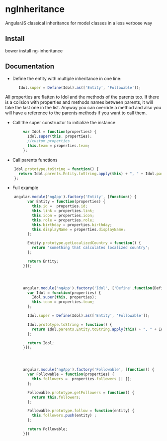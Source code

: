 # ngInheritance
AngularJS classical inheritance for model classes in a less verbose way

## Install

bower install ng-inheritance

## Documentation

- Define the entity with multiple inheritance in one line:
```javascript
      Idol.super = Define(Idol).as(['Entity', 'Followable']);
```
All properties are flatten to Idol and the methods of the parents too. If there is a colision with properties and methods names between parents, it will take the last one in the list. Anyway you can override a method and also you will have a reference to the parents methods if you want to call them.

- Call the super constructor to initialize the instance

```javascript
        var Idol = function(properties) {
          Idol.super(this, properties);
          //custom properties
          this.team = properties.team;
        };
```

- Call parents functions

```javascript
    Idol.prototype.toString = function() {
      return Idol.parents.Entity.toString.apply(this) + ", " + Idol.parents.Followable.toString.apply(this) + ", " + "I am an Idol!";
    };
```

  - Full example

```javascript
    angular.module('ngApp').factory('Entity', [function() {
          var Entity = function(properties) {
            this.id =  properties.id;
            this.link = properties.link;
            this.icon = properties.icon;
            this.role = properties.role;
            this.birthday = properties.birthday;
            this.displayName = properties.displayName;
          };

          Entity.prototype.getLocalizedCountry = function() {
            return 'something that calculates localized country';
          };

          return Entity;
        }]);




        angular.module('ngApp').factory('Idol', ['Define',function(Define) {
          var Idol = function(properties) {
            Idol.super(this, properties);
            this.team = properties.team;
          };

          Idol.super = Define(Idol).as(['Entity', 'Followable']);

          Idol.prototype.toString = function() {
            return Idol.parents.Entity.toString.apply(this) + ", " + Idol.parents.Followable.toString.apply(this) + ", " + "I am an Idol!";
          };

          return Idol;
        }]);




        angular.module('ngApp').factory('Followable', [function() {
          var Followable = function(properties) {
            this.followers =  properties.followers || [];
          };

          Followable.prototype.getFollowers = function() {
            return this.followers;
          };

          Followable.prototype.follow = function(entity) {
            this.followers.push(entity) ;
          };

          return Followable;
        }])

```
